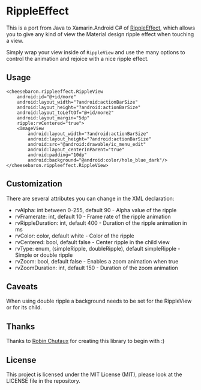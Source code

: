 RippleEffect
============

This is a port from Java to Xamarin.Android C# of [RippleEffect](https://github.com/traex/RippleEffect),
which allows you to give any kind of view the Material design ripple effect when touching a view.

Simply wrap your view inside of `RippleView` and use the many options to control the animation and
rejoice with a nice ripple effect.

Usage
-----

```
<cheesebaron.rippleeffect.RippleView
    android:id="@+id/more"
    android:layout_width="?android:actionBarSize"
    android:layout_height="?android:actionBarSize"
    android:layout_toLeftOf="@+id/more2"
    android:layout_margin="5dp"
    ripple:rvCentered="true">
    <ImageView
        android:layout_width="?android:actionBarSize"
        android:layout_height="?android:actionBarSize"
        android:src="@android:drawable/ic_menu_edit"
        android:layout_centerInParent="true"
        android:padding="10dp"
        android:background="@android:color/holo_blue_dark"/>
</cheesebaron.rippleeffect.RippleView>
```

Customization
-------------

There are several attributes you can change in the XML declaration:

- rvAlpha: int between 0-255, default 90 - Alpha value of the ripple
- rvFramerate: int, default 10 - Frame rate of the ripple animation
- rvRippleDuration: int, default 400 - Duration of the ripple animation in ms
- rvColor: color, default white - Color of the ripple
- rvCentered: bool, default false - Center ripple in the child view
- rvType: enum, (simpleRipple, doubleRipple), default simpleRipple - Simple or double ripple
- rvZoom: bool, default false - Enables a zoom animation when true
- rvZoomDuration: int, default 150 - Duration of the zoom animation

Caveats
-------

When using double ripple a background needs to be set for the RippleView or for its child.

Thanks
------

Thanks to [Robin Chutaux](https://github.com/traex) for creating this library to begin with :)

License
-------

This project is licensed under the MIT License (MIT), please look at the LICENSE file in the repository.